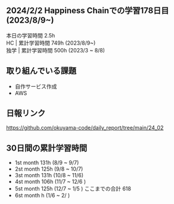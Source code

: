 ## 2024/2/2 Happiness Chainでの学習178日目 (2023/8/9~)
本日の学習時間 2.5h　 <br>
HC | 累計学習時間 749h (2023/8/9~) <br>
独学 | 累計学習時間 500h (2023/3 ~ 8/8)

## 取り組んでいる課題
- 自作サービス作成
- AWS
<!-- - github actions -->


## 日報リンク
https://github.com/okuyama-code/daily_report/tree/main/24_02

## 30日間の累計学習時間
- 1st month  131h (8/9 ~ 9/7)
- 2st month  125h (9/8 ~ 10/7)
- 3st month  131h (10/8 ~ 11/6)
- 4st month  106h (11/7 ~ 12/6 )
- 5st month  125h (12/7 ~ 1/5 ) ここまでの合計 618
- 6st month  h (1/6 ~ 2/ )

